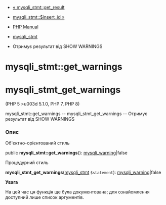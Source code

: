 - [« mysqli_stmt::get_result](mysqli-stmt.get-result.md)
- [mysqli_stmt::$insert_id »](mysqli-stmt.insert-id.md)

- [PHP Manual](index.md)
- [mysqli_stmt](class.mysqli-stmt.md)
- Отримує результат від SHOW WARNINGS

# mysqli_stmt::get_warnings

# mysqli_stmt_get_warnings

(PHP 5 \>u003d 5.1.0, PHP 7, PHP 8)

mysqli_stmt::get_warnings -- mysqli_stmt_get_warnings -- Отримує
результат від SHOW WARNINGS

### Опис

Об'єктно-орієнтований стиль

public **mysqli_stmt::get_warnings**():
[mysqli_warning](class.mysqli-warning.md)\|false

Процедурний стиль

**mysqli_stmt_get_warnings**([mysqli_stmt](class.mysqli-stmt.md)
`$statement`): [mysqli_warning](class.mysqli-warning.md)\|false

**Увага**

На цей час ця функція ще була документована; для
ознайомлення доступний лише список аргументів.
